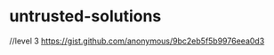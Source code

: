 untrusted-solutions
===================

//level 3
https://gist.github.com/anonymous/9bc2eb5f5b9976eea0d3
